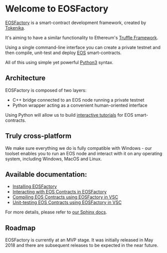 # Welcome to EOSFactory

[EOSFactory](http://eosfactory.io/) is a smart-contract development framework, created by [Tokenika](https://tokenika.io).

It's aiming to have a similar functionality to Ethereum's [Truffle Framework](http://truffleframework.com/).

Using a single command-line interface you can create a private testnet and then compile, unit-test and deploy [EOS](https://eos.io/) smart-contracts.

All of this using simple yet powerful [Python3](https://www.python.org/) syntax.

## Architecture

EOSFactory is composed of two layers:
- C++ bridge connected to an EOS node running a private testnet
- Python wrapper acting as a convenient human-oriented interface

Using Python will allow us to build [interactive tutorials](http://eosfactory.io/sphinx/html/) for EOS smart-contracts.

## Truly cross-platform

We make sure everything we do is fully compatible with Windows - our toolset enables you to run an EOS node and interact with it on any operating system, including Windows, MacOS and Linux.

## Available documentation:

* [Installing EOSFactory](https://github.com/tokenika/eosfactory/blob/master/pyteos/docs/source/01.InstallingEOSFactory.md)
* [Interacting with EOS Contracts in EOSFactory](https://github.com/tokenika/eosfactory/blob/master/pyteos/docs/source/02.InteractingWithEOSContractsInEOSFactory.md)
* [Compiling EOS Contracts using EOSFactory in VSC](https://github.com/tokenika/eosfactory/blob/master/pyteos/docs/source/03.CompilingEOSContractsUsingEOSFactoryInVSC.md)
* [Unit-testing EOS Contracts using EOSFactory in VSC](https://github.com/tokenika/eosfactory/blob/master/pyteos/docs/source/04.UnitTestingEOSContractsUsingEOSFactoryInVSC.md)

For more details, please refer to [our Sphinx docs](http://eosfactory.io/sphinx/html/#python-documentation).

## Roadmap

EOSFactory is currently at an MVP stage. It was initially released in May 2018 and there are subsequent releases to be expected in the near future.

